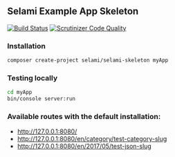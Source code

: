 ## Selami Example App Skeleton

[![Build Status](https://travis-ci.org/selamiphp/selami-skeleton.svg?branch=master)](https://travis-ci.org/selamiphp/selami-skeleton) [![Scrutinizer Code Quality](https://scrutinizer-ci.com/g/selamiphp/selami-skeleton/badges/quality-score.png?b=master)](https://scrutinizer-ci.com/g/selamiphp/selami-skeleton/?branch=master)

### Installation

```bash
composer create-project selami/selami-skeleton myApp
```

### Testing locally

```bash
cd myApp
bin/console server:run
```

### Available routes with the default installation:

* http://127.0.0.1:8080/
* http://127.0.0.1:8080/en/category/test-category-slug
* http://127.0.0.1:8080/en/2017/05/test-json-slug


